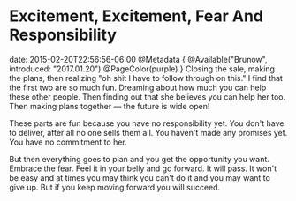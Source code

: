 # Excitement, Excitement, Fear And Responsibility
date: 2015-02-20T22:56:56-06:00
@Metadata {
  @Available("Brunow", introduced: "2017.01.20")
  @PageColor(purple)
}
Closing the sale, making the plans, then realizing "oh shit I have to follow through on this." I find that the first two are so much fun. Dreaming about how much you can help these other people. Then finding out that she believes you can help her too. Then making plans together &mdash; the future is wide open!

These parts are fun because you have no responsibility yet. You don't have to deliver, after all no one sells them all. You haven't made any promises yet. You have no commitment to her.

But then everything goes to plan and you get the opportunity you want. Embrace the fear. Feel it in your belly and go forward. It will pass. It won't be easy and at times you may think you can't do it and you may want to give up. But if you keep moving forward you will succeed.
